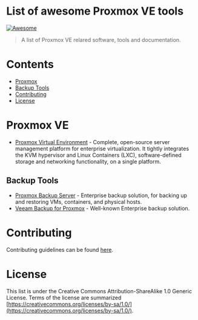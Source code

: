 # List of awesome Proxmox VE tools

[![Awesome](https://awesome.re/badge.svg)](https://awesome.re)

> A list of Proxmox VE relared software, tools and documentation.

# Contents

* [Proxmox](#proxmox-ve)
* [Backup Tools](#backup-tools)
* [Contributing](#contributing)
* [License](#license)
  
# Proxmox VE

- [Proxmox Virtual Environment](https://proxmox.com/en/proxmox-virtual-environment/overview) - Complete, open-source server management platform for enterprise virtualization. It tightly integrates the KVM hypervisor and Linux Containers (LXC), software-defined storage and networking functionality, on a single platform.

## Backup Tools

- [Proxmox Backup Server](https://proxmox.com/en/proxmox-backup-server/overview) - Enterprise backup solution, for backing up and restoring VMs, containers, and physical hosts.
- [Veeam Backup for Proxmox](https://www.veeam.com/blog/veeam-backup-for-proxmox.html) - Well-known Enterprise backup solution.

# Contributing

Contributing guidelines can be found [here](https://github.com/alexgoesgit/awesome-proxmox-ve-virtualization/blob/main/Contributing.md).

# License

This list is under the Creative Commons Attribution-ShareAlike 1.0 Generic License.
Terms of the license are summarized [https://creativecommons.org/licenses/by-sa/1.0/](https://creativecommons.org/licenses/by-sa/1.0/).

